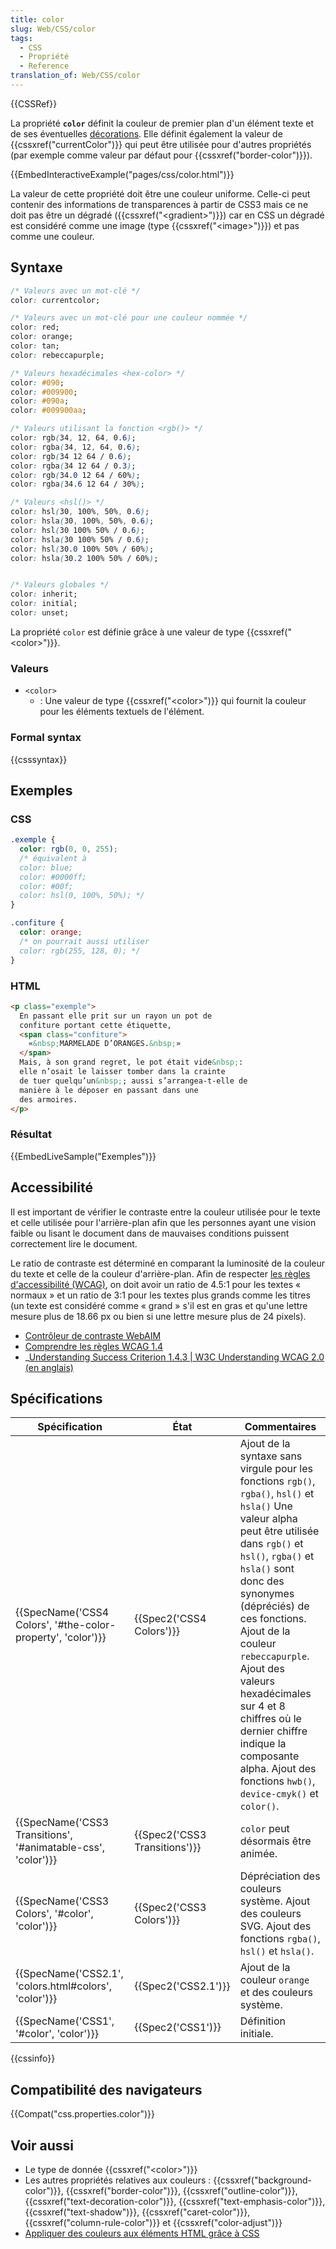 ```yaml
---
title: color
slug: Web/CSS/color
tags:
  - CSS
  - Propriété
  - Reference
translation_of: Web/CSS/color
---
```

{{CSSRef}}

La propriété **`color`** définit la couleur de premier plan d'un élément texte et de ses éventuelles [décorations](/fr/docs/Web/CSS/text-decoration). Elle définit également la valeur de {{cssxref("currentColor")}} qui peut être utilisée pour d'autres propriétés (par exemple comme valeur par défaut pour {{cssxref("border-color")}}).

{{EmbedInteractiveExample("pages/css/color.html")}}

La valeur de cette propriété doit être une couleur uniforme. Celle-ci peut contenir des informations de transparences à partir de CSS3 mais ce ne doit pas être un dégradé ({{cssxref("&lt;gradient&gt;")}}) car en CSS un dégradé est considéré comme une image (type {{cssxref("&lt;image&gt;")}}) et pas comme une couleur.

## Syntaxe

```css
/* Valeurs avec un mot-clé */
color: currentcolor;

/* Valeurs avec un mot-clé pour une couleur nommée */
color: red;
color: orange;
color: tan;
color: rebeccapurple;

/* Valeurs hexadécimales <hex-color> */
color: #090;
color: #009900;
color: #090a;
color: #009900aa;

/* Valeurs utilisant la fonction <rgb()> */
color: rgb(34, 12, 64, 0.6);
color: rgba(34, 12, 64, 0.6);
color: rgb(34 12 64 / 0.6);
color: rgba(34 12 64 / 0.3);
color: rgb(34.0 12 64 / 60%);
color: rgba(34.6 12 64 / 30%);

/* Valeurs <hsl()> */
color: hsl(30, 100%, 50%, 0.6);
color: hsla(30, 100%, 50%, 0.6);
color: hsl(30 100% 50% / 0.6);
color: hsla(30 100% 50% / 0.6);
color: hsl(30.0 100% 50% / 60%);
color: hsla(30.2 100% 50% / 60%);


/* Valeurs globales */
color: inherit;
color: initial;
color: unset;
```

La propriété `color` est définie grâce à une valeur de type {{cssxref("&lt;color&gt;")}}.

### Valeurs

- `<color>`
  - : Une valeur de type {{cssxref("&lt;color&gt;")}} qui fournit la couleur pour les éléments textuels de l'élément.

### Formal syntax

{{csssyntax}}

## Exemples

### CSS

```css
.exemple {
  color: rgb(0, 0, 255);
  /* équivalent à
  color: blue;
  color: #0000ff;
  color: #00f;
  color: hsl(0, 100%, 50%); */
}

.confiture {
  color: orange;
  /* on pourrait aussi utiliser
  color: rgb(255, 128, 0); */
}
```

### HTML

```html
<p class="exemple">
  En passant elle prit sur un rayon un pot de
  confiture portant cette étiquette,
  <span class="confiture">
    «&nbsp;MARMELADE D’ORANGES.&nbsp;»
  </span>
  Mais, à son grand regret, le pot était vide&nbsp;:
  elle n’osait le laisser tomber dans la crainte
  de tuer quelqu’un&nbsp;; aussi s’arrangea-t-elle de
  manière à le déposer en passant dans une
  des armoires.
</p>
```

### Résultat

{{EmbedLiveSample("Exemples")}}

## Accessibilité

Il est important de vérifier le contraste entre la couleur utilisée pour le texte et celle utilisée pour l'arrière-plan afin que les personnes ayant une vision faible ou lisant le document dans de mauvaises conditions puissent correctement lire le document.

Le ratio de contraste est déterminé en comparant la luminosité de la couleur du texte et celle de la couleur d'arrière-plan. Afin de respecter [les règles d'accessibilité (WCAG)](https://www.w3.org/WAI/intro/wcag), on doit avoir un ratio de 4.5:1 pour les textes « normaux » et un ratio de 3:1 pour les textes plus grands comme les titres (un texte est considéré comme « grand » s'il est en gras et qu'une lettre mesure plus de 18.66 px ou bien si une lettre mesure plus de 24 pixels).

- [Contrôleur de contraste WebAIM](https://webaim.org/resources/contrastchecker/)
- [Comprendre les règles WCAG 1.4](/fr/docs/Web/Accessibility/Understanding_WCAG/Perceivable#Guideline_1.4_Make_it_easier_for_users_to_see_and_hear_content_including_separating_foreground_from_background)
- _[Understanding Success Criterion 1.4.3 | W3C Understanding WCAG 2.0 (en anglais)](https://www.w3.org/TR/UNDERSTANDING-WCAG20/visual-audio-contrast-contrast.html)

## Spécifications

| Spécification                                                                    | État                                     | Commentaires                                                                                                                                                                                                                                                                                                                                                                                                                              |
| -------------------------------------------------------------------------------- | ---------------------------------------- | ----------------------------------------------------------------------------------------------------------------------------------------------------------------------------------------------------------------------------------------------------------------------------------------------------------------------------------------------------------------------------------------------------------------------------------------- |
| {{SpecName('CSS4 Colors', '#the-color-property', 'color')}} | {{Spec2('CSS4 Colors')}}         | Ajout de la syntaxe sans virgule pour les fonctions `rgb()`, `rgba()`, `hsl()` et `hsla()` Une valeur alpha peut être utilisée dans `rgb()` et `hsl()`, `rgba()` et `hsla()` sont donc des synonymes (dépréciés) de ces fonctions. Ajout de la couleur `rebeccapurple`. Ajout des valeurs hexadécimales sur 4 et 8 chiffres où le dernier chiffre indique la composante alpha. Ajout des fonctions `hwb()`, `device-cmyk()` et `color()`. |
| {{SpecName('CSS3 Transitions', '#animatable-css', 'color')}} | {{Spec2('CSS3 Transitions')}} | `color` peut désormais être animée.                                                                                                                                                                                                                                                                                                                                                                                                       |
| {{SpecName('CSS3 Colors', '#color', 'color')}}                     | {{Spec2('CSS3 Colors')}}         | Dépréciation des couleurs système. Ajout des couleurs SVG. Ajout des fonctions `rgba()`, `hsl()` et `hsla()`.                                                                                                                                                                                                                                                                                                                             |
| {{SpecName('CSS2.1', 'colors.html#colors', 'color')}}         | {{Spec2('CSS2.1')}}                 | Ajout de la couleur `orange` et des couleurs système.                                                                                                                                                                                                                                                                                                                                                                                     |
| {{SpecName('CSS1', '#color', 'color')}}                             | {{Spec2('CSS1')}}                 | Définition initiale.                                                                                                                                                                                                                                                                                                                                                                                                                      |

{{cssinfo}}

## Compatibilité des navigateurs

{{Compat("css.properties.color")}}

## Voir aussi

- Le type de donnée {{cssxref("&lt;color&gt;")}}
- Les autres propriétés relatives aux couleurs : {{cssxref("background-color")}}, {{cssxref("border-color")}}, {{cssxref("outline-color")}}, {{cssxref("text-decoration-color")}}, {{cssxref("text-emphasis-color")}}, {{cssxref("text-shadow")}}, {{cssxref("caret-color")}}, {{cssxref("column-rule-color")}} et {{cssxref("color-adjust")}}
- [Appliquer des couleurs aux éléments HTML grâce à CSS](/fr/docs/Web/HTML/Applying_color)
